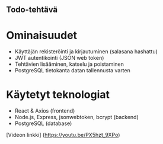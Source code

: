 ## Todo-tehtävä

# Ominaisuudet
- Käyttäjän rekisteröinti ja kirjautuminen (salasana hashattu)
- JWT autentikointi (JSON web token)
- Tehtävien lisääminen, katselu ja poistaminen
- PostgreSQL tietokanta datan tallennusta varten

# Käytetyt teknologiat
- React & Axios (frontend)
- Node.js, Express, jsonwebtoken, bcrypt (backend)
- PostgreSQL (database)

[Videon linkki] (https://youtu.be/PX5hzt_9XPo)




